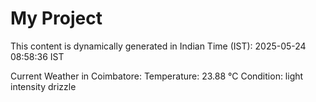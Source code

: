 # My Project

This content is dynamically generated in Indian Time (IST): 2025-05-24 08:58:36 IST


Current Weather in Coimbatore:
Temperature: 23.88 °C
Condition: light intensity drizzle
